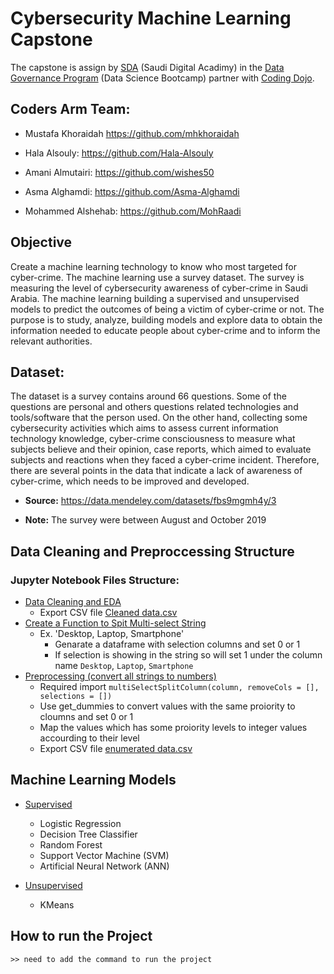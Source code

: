 # Cybersecurity Machine Learning Capstone

The capstone is assign by [SDA](https://sda.edu.sa) (Saudi Digital Acadimy) in the [Data Governance Program](https://github.com/mhkhoraidah/SDA-Python-Dash-Project/files/7786003/Data.Governance.Program.Calendar.pdf) (Data Science Bootcamp) partner with [Coding Dojo](https://www.codingdojo.com).

## Coders Arm Team:
- Mustafa Khoraidah
  https://github.com/mhkhoraidah
  
- Hala Alsouly: 
  https://github.com/Hala-Alsouly
  
- Amani Almutairi:
  https://github.com/wishes50
  
- Asma Alghamdi:
  https://github.com/Asma-Alghamdi
  
- Mohammed Alshehab:
  https://github.com/MohRaadi

## Objective

Create a machine learning technology to know who most targeted for cyber-crime. The machine learning use a survey dataset. The survey is measuring the level of cybersecurity awareness of cyber-crime in Saudi Arabia. The machine learning building a supervised and unsupervised models to predict the outcomes of being a victim of cyber-crime or not. The purpose is to study, analyze, building models and explore data to obtain the information needed to educate people about cyber-crime and to inform the relevant authorities.


## Dataset: 

The dataset is a survey contains around 66 questions. Some of the questions are personal and others questions related technologies and tools/software that the person used. On the other hand, collecting some cybersecurity activities which aims to assess current information technology knowledge, cyber-crime consciousness to measure what subjects believe and their opinion, case reports, which aimed to evaluate subjects and reactions when they faced a cyber-crime incident. Therefore, there are several points in the data that indicate a lack of awareness of cyber-crime, which needs to be improved and developed.

 - **Source:** https://data.mendeley.com/datasets/fbs9mgmh4y/3

 - **Note:** The survey were between August and October 2019


## Data Cleaning and Preproccessing Structure

### Jupyter Notebook Files Structure:
 - [Data Cleaning and EDA](https://github.com/mhkhoraidah/SDA-Capstone/blob/master/Data%20cleaning%20and%20EDA.ipynb)
   - Export CSV file [Cleaned data.csv](https://github.com/mhkhoraidah/SDA-Capstone/blob/master/Cleaned%20data.csv)
 - [Create a Function to Spit Multi-select String](https://github.com/mhkhoraidah/SDA-Capstone/blob/master/spit%20multi-select%20function.ipynb)
   - Ex. 'Desktop, Laptop, Smartphone' 
     - Genarate a dataframe with selection columns and set 0 or 1
     - If selection is showing in the string so will set 1 under the column name `Desktop`, `Laptop`, `Smartphone`
 - [Preprocessing (convert all strings to numbers)](https://github.com/mhkhoraidah/SDA-Capstone/blob/master/Preprocessing%20(convert%20to%20numbers).ipynb)
   - Required import `multiSelectSplitColumn(column, removeCols = [], selections = [])`
   - Use get_dummies to convert values with the same proiority to cloumns and set 0 or 1
   - Map the values which has some proiority levels to integer values accourding to their level
   - Export CSV file [enumerated data.csv](https://github.com/mhkhoraidah/SDA-Capstone/blob/master/enumerated%20dataset.csv)


## Machine Learning Models

  - [Supervised](https://github.com/mhkhoraidah/SDA-Capstone/blob/master/Supervised%20ML.ipynb)
    - Logistic Regression
    - Decision Tree Classifier
    - Random Forest
    - Support Vector Machine (SVM)
    - Artificial Neural Network (ANN) 
 
  - [Unsupervised](https://github.com/mhkhoraidah/SDA-Capstone/blob/master/Unsupervised%20ML.ipynb)
    - KMeans
    
  

## How to run the Project
```
>> need to add the command to run the project
```
